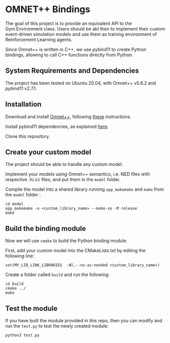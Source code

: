 # OMNET++ Bindings

The goal of this project is to provide an equivalent API to the Gym.Environment class. Users should be abl then to implement their custom event-driven simulation models and use them as training environment of Reinforcement Learning agents.

Since Omnet++ is written in C++, we use pybind11 to create Python bindings, allowing to call C++ functions directly from Python.

## System Requirements and Dependencies

The project has been tested on Ubuntu 20.04, with Omnet++ v5.6.2 and pybind11 v2.7.1.

## Installation

Download and install [Omnet++](https://omnetpp.org/download/), following [these](https://doc.omnetpp.org/omnetpp/InstallGuide.pdf) instructions.

Install pybind11 dependencies, as explained [here](https://pybind11.readthedocs.io/en/latest/basics.html). 

Clone this repository. 

## Create your custom model

The project should be able to handle any custom model. 

Implement your models using Omnet++ semantics, i.e. NED files with respective .h/.cc files, and put them in the `model` folder.

Compile the model into a shared library running `opp_makemake` and `make` from the `model` folder :

```
cd model
opp_makemake -o <custom_library_name> --make-so -M release 
make
```

## Build the binding module

Now we will use `cmake` to build the Python binding module. 

First, add your custom model into the CMakeLists.txt by editing the following line:

```
set(MY_LIB_LINK_LIBRARIES  -Wl,--no-as-needed <custom_library_name>)
```

Create a folder called `build` and run the following:

```
cd build
cmake ../
make
```

## Test the module
If you have built the module provided in this repo, then you can modify and run the `test.py` to test the newly created module:

```
python3 test.py
```

